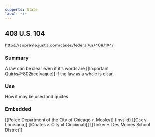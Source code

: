 ```yaml
---
supports: State
level: "1"
---
```

## 408 U.S. 104

https://supreme.justia.com/cases/federal/us/408/104/

### Summary

A law can be clear even if it's words are [[Important Quirbs#^802bce|vague]] if the law as a whole is clear.

### Use

How it may be used and quotes

### Embedded

[[Police Department of the City of Chicago v. Mosley]] (Invalid)
[[Cox v. Louisiana]]
[[Coates v. City of Cincinnati]]
[[Tinker v. Des Moines School District]]
